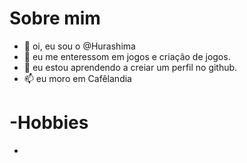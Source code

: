 # Sobre mim

- 👋 oi, eu sou o @Hurashima
- 👀 eu me enteressom em jogos e criação de jogos.
- 🌱 eu estou aprendendo a creiar um perfil no github.
- 📫 eu moro em Cafêlandia

# -Hobbies
- 
